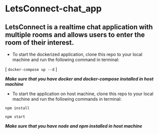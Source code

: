 # LetsConnect-chat_app

## LetsConnect is a realtime chat application with multiple rooms and allows users to enter the room of their interest.

* To start the dockerized application, clone this repo to your local machine and run the following command in terminal:

[ `docker-compose up --d` ]

**_Make sure that you have docker and docker-compose installed in host machine_**



* To start the application on host machine, clone this repo to your local machine and run the following commands in terminal:

`npm install`

`npm start`

**_Make sure that you have node and npm installed in host machine_**
